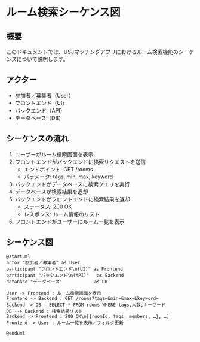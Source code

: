 # ルーム検索シーケンス図

## 概要
このドキュメントでは、USJマッチングアプリにおけるルーム検索機能のシーケンスについて説明します。

## アクター
- 参加者／募集者（User）
- フロントエンド（UI）
- バックエンド（API）
- データベース（DB）

## シーケンスの流れ
1. ユーザーがルーム検索画面を表示
2. フロントエンドがバックエンドに検索リクエストを送信
   - エンドポイント: GET /rooms
   - パラメータ: tags, min, max, keyword
3. バックエンドがデータベースに検索クエリを実行
4. データベースが検索結果を返却
5. バックエンドがフロントエンドに検索結果を返却
   - ステータス: 200 OK
   - レスポンス: ルーム情報のリスト
6. フロントエンドがユーザーにルーム一覧を表示

## シーケンス図
```plantuml
@startuml
actor "参加者／募集者" as User
participant "フロントエンド\n(UI)" as Frontend
participant "バックエンド\n(API)"   as Backend
database "データベース"            as DB

User -> Frontend : ルーム検索画面を表示
Frontend -> Backend : GET /rooms?tags=&min=&max=&keyword=
Backend -> DB : SELECT * FROM rooms WHERE tags,人数,キーワード
DB --> Backend : 検索結果リスト
Backend -> Frontend : 200 OK\n[{roomId, tags, members, …}, …]
Frontend -> User : ルーム一覧を表示／フィルタ更新

@enduml
``` 